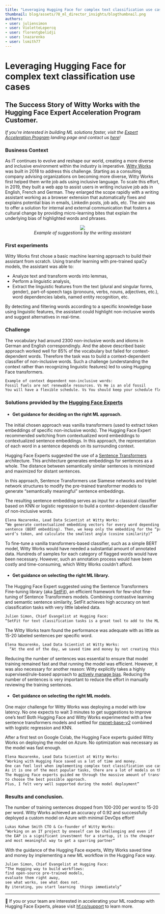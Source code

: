 ```yaml
---
title: "Leveraging Hugging Face for complex text classification use cases"
thumbnail: blog/assets/78_ml_director_insights/blogthumbnail.png
authors:
- user: juliensimon
- user: VioletteLepercq
- user: florentgbelidji
- user: lnazarenko
- user: lsmith77
---
```

<html>
<head>
<style>
.grandmahugs {
  margin: 25px;
}
</style>
<h1>Leveraging Hugging Face for complex text classification use cases </h1>
<h2>The Success Story of Witty Works with the Hugging Face Expert Acceleration Program Customer.</h2>
<!-- {blog_metadata} -->
<!-- {authors} -->
</head>
<body>

_If you're interested in building ML solutions faster, visit the [Expert Acceleration Program](https://huggingface.co/support?utm_source=blog-post&utm_medium=blog-post&utm_campaign=blog-post-classification-use-case) landing page and contact us [here](https://huggingface.co/support?utm_source=blog-post&utm_medium=blog-post&utm_campaign=blog-post-classification-use-case#form)!_

### Business Context
As IT continues to evolve and reshape our world, creating a more diverse and inclusive environment within the industry is imperative. [Witty Works](https://www.witty.works/) was built in 2018 to address this challenge. Starting as a consulting company advising organizations on becoming more diverse, Witty Works first helped them write job ads using inclusive language. To scale this effort, in 2019, they built a web app to assist users in writing inclusive job ads in English, French and German. They enlarged the scope rapidly with a writing assistant working as a browser extension that automatically fixes and explains potential bias in emails, Linkedin posts, job ads, etc. The aim was to offer a solution for internal and external communication that fosters a cultural change by providing micro-learning bites that explain the underlying bias of highlighted words and phrases.

<p align="center">
    <img src="/blog/assets/78_ml_director_insights/wittyworks.png"><br>
    <em>Example of suggestions by the writing assistant</em>
</p>

### First experiments 
Witty Works first chose a basic machine learning approach to build their assistant from scratch. Using transfer learning with pre-trained spaCy models, the assistant was able to: 
- Analyze text and transform words into lemmas, 
- Perform a linguistic analysis,  
- Extract the linguistic features from the text (plural and singular forms, gender), part-of-speech tags (pronouns, verbs, nouns, adjectives, etc.), word dependencies labels, named entity recognition, etc. 

By detecting and filtering words according to a specific knowledge base using linguistic features, the assistant could highlight non-inclusive words and suggest alternatives in real-time.

  ### Challenge
The vocabulary had around 2300 non-inclusive words and idioms in German and English correspondingly. And the above described basic approach worked well for 85% of the vocabulary but failed for context-dependent words. Therefore the task was to build a context-dependent classifier of non-inclusive words. Such a challenge (understanding the context rather than recognizing linguistic features) led to using Hugging Face transformers.
  
  ```diff
Example of context dependent non-inclusive words: 
  Fossil fuels are not renewable resources. Vs He is an old fossil
  You will have a flexible schedule. Vs You should keep your schedule flexible.
```

### Solutions provided by the [Hugging Face Experts](https://huggingface.co/support?utm_source=blog-post&utm_medium=blog-post&utm_campaign=blog-post-classification-use-case)

- #### **Get guidance for deciding on the right ML approach.**
The initial chosen approach was vanilla transformers (used to extract token embeddings of specific non-inclusive words). The Hugging Face Expert recommended switching from contextualized word embeddings to contextualized sentence embeddings. In this approach, the representation of each word in a sentence depends on its surrounding context. 

Hugging Face Experts suggested the use of a [Sentence Transformers](https://www.sbert.net/) architecture. This architecture generates embeddings for sentences as a whole. The distance between semantically similar sentences is minimized and maximized for distant sentences. 

In this approach, Sentence Transformers use Siamese networks and triplet network structures to modify the pre-trained transformer models to generate “semantically meaningful” sentence embeddings. 

The resulting sentence embedding serves as input for a classical classifier based on KNN or logistic regression to build a context-dependent classifier of non-inclusive words.

```diff
Elena Nazarenko, Lead Data Scientist at Witty Works: 
“We generate contextualized embedding vectors for every word depending on its 
sentence (BERT embedding). Then, we keep only the embedding for the “problem” 
word’s token, and calculate the smallest angle (cosine similarity)”  
```

To fine-tune a vanilla transformers-based classifier, such as a simple BERT model, Witty Works would have needed a substantial amount of annotated data. Hundreds of samples for each category of flagged words would have been necessary. However, such an annotation process would have been costly and time-consuming, which Witty Works couldn’t afford. 

- #### **Get guidance on selecting the right ML library.**
The Hugging Face Expert suggested using the Sentence Transformers Fine-tuning library (aka [SetFit](https://github.com/huggingface/setfit)), an efficient framework for few-shot fine-tuning of Sentence Transformers models. Combining contrastive learning and semantic sentence similarity, SetFit achieves high accuracy on text classification tasks with very little labeled data.

```diff
Julien Simon, Chief Evangelist at Hugging Face: 
“SetFit for text classification tasks is a great tool to add to the ML toolbox” 
```

The Witty Works team found the performance was adequate with as little as 15-20  labeled sentences per specific word.

```diff
Elena Nazarenko, Lead Data Scientist at Witty Works: 
  “At the end of the day, we saved time and money by not creating this large data set”
```

Reducing the number of sentences was essential to ensure that model training remained fast and that running the model was efficient. However, it was also necessary for another reason: Witty explicitly takes a highly supervised/rule-based approach to [actively manage bias](https://www.witty.works/en/blog/is-chatgpt-able-to-generate-inclusive-language). Reducing the number of sentences is very important to reduce the effort in manually reviewing the training sentences.

- #### **Get guidance on selecting the right ML models.**
One major challenge for Witty Works was deploying a model with low latency. No one expects to wait 3 minutes to get suggestions to improve one’s text! Both Hugging Face and Witty Works experimented with a few sentence transformers models and settled for [mpnet-base-v2](https://huggingface.co/sentence-transformers/all-mpnet-base-v2) combined with logistic regression and KNN. 

After a first test on Google Colab, the Hugging Face experts guided Witty Works on deploying the model on Azure. No optimization was necessary as the model was fast enough.

```diff
Elena Nazarenko, Lead Data Scientist at Witty Works: 
“Working with Hugging Face saved us a lot of time and money. 
One can feel lost when implementing complex text classification use cases. 
As it is one of the most popular tasks, there are a lot of models on the Hub. 
The Hugging Face experts guided me through the massive amount of transformer-based models 
to choose the best possible approach. 
Plus, I felt very well supported during the model deployment”
```
  
### **Results and conclusion.**
The number of training sentences dropped from 100-200 per word to 15-20 per word. Witty Works achieved an accuracy of 0.92 and successfully deployed a custom model on Azure with minimal DevOps effort!

```diff
Lukas Kahwe Smith CTO & Co-founder of Witty Works: 
“Working on an IT project by oneself can be challenging and even if 
the EAP is a significant investment for a startup, it is the cheaper 
and most meaningful way to get a sparring partner“
```

With the guidance of the Hugging Face experts, Witty Works saved time and money by implementing a new ML workflow in the Hugging Face way.

```diff
Julien Simon, Chief Evangelist at Hugging Face: 
“The Hugging way to build workflows: 
find open-source pre-trained models, 
evaluate them right away, 
see what works, see what does not. 
By iterating, you start learning  things immediately” 
```
---

🤗   If you or your team are interested in accelerating your ML roadmap with Hugging Face Experts, please visit [hf.co/support](https://huggingface.co/support?utm_source=blog-post&utm_medium=blog-post&utm_campaign=blog-post-classification-use-case) to learn more.

</body>
</html>


